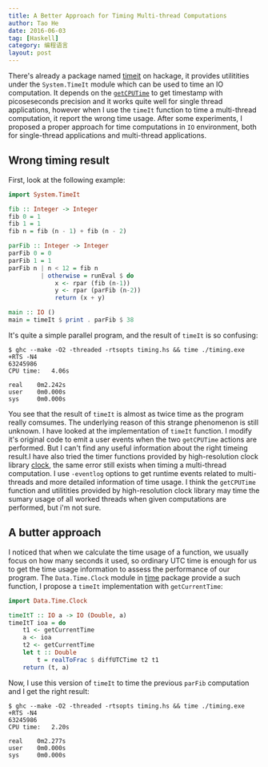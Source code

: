 ```yaml
---
title: A Better Approach for Timing Multi-thread Computations
author: Tao He
date: 2016-06-03
tag: [Haskell]
category: 编程语言
layout: post
---
```


There's already a package named [timeit](https://hackage.haskell.org/package/timeit) on hackage,
it provides utilitities under the `System.TimeIt` module which can be used to time an IO computation.
It depends on the [`getCPUTime`](https://hackage.haskell.org/package/base-4.9.0.0/docs/System-CPUTime.html#v:getCPUTime)
to get timestamp with picoseseconds precision and it works quite well for single thread applications,
however when I use the `timeIt` function to time a multi-thread computation, it report the wrong time
usage. After some experiments, I proposed a proper approach for time computations in `IO` environment,
both for single-thread applications and multi-thread applications.

<!--more-->

Wrong timing result
-------------------

First, look at the following example:

~~~haskell
import System.TimeIt

fib :: Integer -> Integer
fib 0 = 1
fib 1 = 1
fib n = fib (n - 1) + fib (n - 2)

parFib :: Integer -> Integer
parFib 0 = 0
parFib 1 = 1
parFib n | n < 12 = fib n
         | otherwise = runEval $ do
             x <- rpar (fib (n-1))
             y <- rpar (parFib (n-2))
             return (x + y)

main :: IO ()
main = timeIt $ print . parFib $ 38
~~~

It's quite a simple parallel program, and the result of `timeIt` is so confusing:

~~~shell
$ ghc --make -O2 -threaded -rtsopts timing.hs && time ./timing.exe +RTS -N4
63245986
CPU time:   4.06s

real    0m2.242s
user    0m0.000s
sys     0m0.000s
~~~

You see that the result of `timeIt` is almost as twice time as the program really comsumes.
The underlying reason of this strange phenomenon is still unknown. I have looked
at the implementation of `timeIt` function. I modify it's original code to emit
a user events when the two `getCPUTime` actions are performed. But I can't find
any useful information about the right timeing result.I have also tried the timer
functions provided by high-resolution clock library [clock](https://hackage.haskell.org/package/clock),
the same error still exists when timing a multi-thread computation. I use `-eventlog` options
to get runtime events related to multi-threads and more detailed information of time usage.
I think the `getCPUTime` function and utilitities provided by high-resolution clock library
may time the sumary usage of all worked threads when given computations are performed, but
i'm not sure.

A butter approach
-----------------

I noticed that when we calculate the time usage of a function, we usually focus
on how many seconds it used, so ordinary UTC time is enough for us to get the time
usage information to assess the performance of our program. The `Data.Time.Clock` module
in [time](https://hackage.haskell.org/package/time) package provide a such function,
I propose a `timeIt` implementation with `getCurrentTime`:

~~~haskell
import Data.Time.Clock

timeItT :: IO a -> IO (Double, a)
timeItT ioa = do
    t1 <- getCurrentTime
    a <- ioa
    t2 <- getCurrentTime
    let t :: Double
        t = realToFrac $ diffUTCTime t2 t1
    return (t, a)
~~~

Now, I use this version of `timeIt` to time the previous `parFib` computation and I
get the right result:

~~~shell
$ ghc --make -O2 -threaded -rtsopts timing.hs && time ./timing.exe +RTS -N4
63245986
CPU time:   2.20s

real    0m2.277s
user    0m0.000s
sys     0m0.000s
~~~


